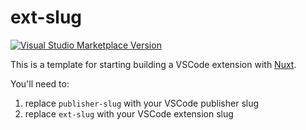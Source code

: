 # ext-slug

<a href="https://marketplace.visualstudio.com/items?itemName=publisher-slug.ext-slug" target="__blank"><img src="https://img.shields.io/visual-studio-marketplace/v/publisher-slug.ext-slug.svg?color=eee&amp;label=VS%20Code%20Marketplace&logo=visual-studio-code" alt="Visual Studio Marketplace Version" /></a>

This is a template for starting building a VSCode extension with [Nuxt](https://nuxt.com).

You'll need to:

1. replace `publisher-slug` with your VSCode publisher slug
1. replace `ext-slug` with your VSCode extension slug
